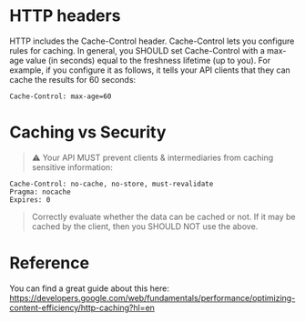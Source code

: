 # HTTP headers
HTTP includes the Cache-Control header. Cache-Control lets you configure rules for caching.
In general, you SHOULD set Cache-Control with a max-age value (in seconds) equal to the freshness lifetime (up to you).
For example, if you configure it as follows, it tells your API clients that they can cache the results for 60 seconds:
```
Cache-Control: max-age=60
```

# Caching vs Security
> :warning: Your API MUST prevent clients & intermediaries from caching sensitive information:
```
Cache-Control: no-cache, no-store, must-revalidate
Pragma: nocache
Expires: 0
```

> Correctly evaluate whether the data can be cached or not. If it may be cached by the client, then you SHOULD NOT use the above.

# Reference
You can find a great guide about this here: https://developers.google.com/web/fundamentals/performance/optimizing-content-efficiency/http-caching?hl=en